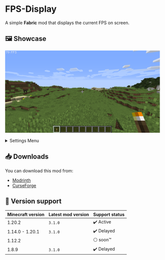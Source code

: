 # FPS-Display
A simple **Fabric** mod that displays the current FPS on screen.

## 🖼️ Showcase

![preview](./media/showcase/fps-counter.png)

<details>
<summary>Settings Menu</summary>

![settings](./media/showcase/options-clothconfig.png)

</details>

## 📥 Downloads

You can download this mod from:
* [Modrinth](https://modrinth.com/mod/fpsdisplay)
* [CurseForge](https://www.curseforge.com/minecraft/mc-mods/fpsdisplay)

## 🎲 Version support

| Minecraft version | Latest mod version | Support status             |
| ----------------- | ------------------ | -------------------------- |
| 1.20.2            | `3.1.0`            | :heavy_check_mark: Active  |
| 1.14.0 - 1.20.1   | `3.1.0`            | :heavy_check_mark: Delayed |
| 1.12.2            |                    | :white_circle: soon™       |
| 1.8.9             | `3.1.0`            | :heavy_check_mark: Delayed |
